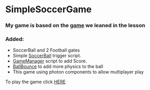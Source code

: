 # SimpleSoccerGame

### My game is based on the [game](https://github.com/eli-game-dev/multiplayer-tutorial-unity) we leaned in the lesson

### Added:
* SoccerBall and 2 Football gates
* Simple [SoccerBall](https://github.com/LeveI-Up/SimpleSoccerGame/blob/main/Assets/scripts/SoccerBall.cs) trigger script.
* [GameManager](https://github.com/LeveI-Up/SimpleSoccerGame/blob/main/Assets/scripts/GameControl.cs) script to add Score.
* [BallBounce](https://github.com/LeveI-Up/SimpleSoccerGame/blob/main/Assets/BallBounce.physicMaterial) to add more physics to the ball
* This game using photon components to allow multiplayer play


To play the game click [HERE](https://saar95.itch.io/soccergame)
